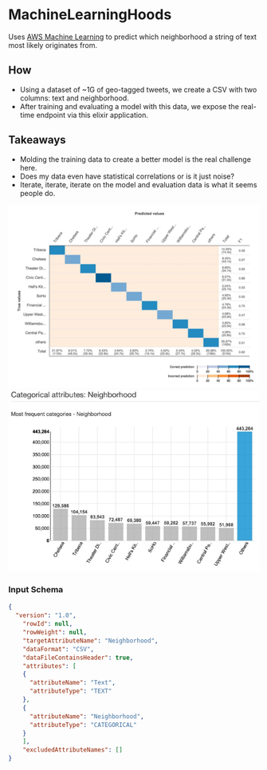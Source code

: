 # MachineLearningHoods

Uses [AWS Machine Learning](https://aws.amazon.com/machine-learning/) to predict
which neighborhood a string of text most likely originates from.

## How

- Using a dataset of ~1G of geo-tagged tweets, we create a CSV with two columns: text and neighborhood.
- After training and evaluating a model with this data, we expose the real-time endpoint via this elixir application.

## Takeaways

- Molding the training data to create a better model is the real challenge here.
- Does my data even have statistical correlations or is it just noise?
- Iterate, iterate, iterate on the model and evaluation data is what it seems people do.

![Prediction Matrix](https://raw.githubusercontent.com/dimroc/machine_learning_hoods/master/web/static/assets/images/PredictionMatrix.jpg)
![Neighborhood Categories](https://raw.githubusercontent.com/dimroc/machine_learning_hoods/master/web/static/assets/images/NeighborhoodCategories.jpg)

### Input Schema

```json
{
  "version": "1.0",
    "rowId": null,
    "rowWeight": null,
    "targetAttributeName": "Neighborhood",
    "dataFormat": "CSV",
    "dataFileContainsHeader": true,
    "attributes": [
    {
      "attributeName": "Text",
      "attributeType": "TEXT"
    },
    {
      "attributeName": "Neighborhood",
      "attributeType": "CATEGORICAL"
    }
    ],
    "excludedAttributeNames": []
}
```


